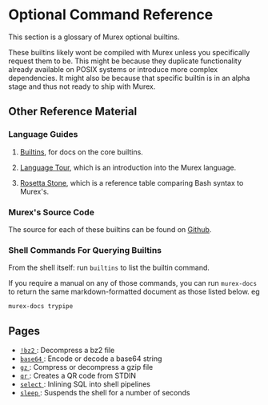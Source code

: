 # Optional Command Reference

This section is a glossary of Murex optional builtins.

These builtins likely wont be compiled with Murex unless you specifically
request them to be. This might be because they duplicate functionality
already available on POSIX systems or introduce more complex dependencies.
It might also be because that specific builtin is in an alpha stage and thus
not ready to ship with Murex.

## Other Reference Material

### Language Guides

1. [Builtins](./commands), for docs
   on the core builtins.

2. [Language Tour](/tour), which is an introduction into
   the Murex language.

3. [Rosetta Stone](/rosetta), which is a reference
   table comparing Bash syntax to Murex's.

### Murex's Source Code

The source for each of these builtins can be found on [Github](https://github.com/lmorg/murex/tree/master/builtins/optional).

### Shell Commands For Querying Builtins

From the shell itself: run `builtins` to list the builtin command.

If you require a manual on any of those commands, you can run `murex-docs`
to return the same markdown-formatted document as those listed below. eg

    murex-docs trypipe

## Pages

- [`!bz2` ](./bz2.md):
  Decompress a bz2 file
- [`base64` ](./base64.md):
  Encode or decode a base64 string
- [`gz` ](./gz.md):
  Compress or decompress a gzip file
- [`qr` ](./qr.md):
  Creates a QR code from STDIN
- [`select` ](./select.md):
  Inlining SQL into shell pipelines
- [`sleep` ](./sleep.md):
  Suspends the shell for a number of seconds
